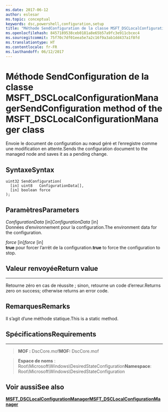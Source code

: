 ```yaml
---
ms.date: 2017-06-12
author: eslesar
ms.topic: conceptual
keywords: dsc,powershell,configuration,setup
title: "Méthode SendConfiguration de la classe MSFT_DSCLocalConfigurationManager"
ms.openlocfilehash: 8457189538ceb0181a8e65b57a9fc3e911cbcec4
ms.sourcegitcommit: 75f70c7df01eea5e7a2c16f9a3ab1dd437a1f8fd
ms.translationtype: HT
ms.contentlocale: fr-FR
ms.lasthandoff: 06/12/2017
---
```

# <a name="sendconfiguration-method-of-the-msftdsclocalconfigurationmanager-class"></a><span data-ttu-id="849f0-103">Méthode SendConfiguration de la classe MSFT_DSCLocalConfigurationManager</span><span class="sxs-lookup"><span data-stu-id="849f0-103">SendConfiguration method of the MSFT_DSCLocalConfigurationManager class</span></span>

<span data-ttu-id="849f0-104">Envoie le document de configuration au nœud géré et l’enregistre comme une modification en attente.</span><span class="sxs-lookup"><span data-stu-id="849f0-104">Sends the configuration document to the managed node and saves it as a pending change.</span></span>

<a name="syntax"></a><span data-ttu-id="849f0-105">Syntaxe</span><span class="sxs-lookup"><span data-stu-id="849f0-105">Syntax</span></span>
------

```mof
uint32 SendConfiguration(
  [in] uint8   ConfigurationData[],
  [in] boolean force
);
```

<a name="parameters"></a><span data-ttu-id="849f0-106">Paramètres</span><span class="sxs-lookup"><span data-stu-id="849f0-106">Parameters</span></span>
----------

<span data-ttu-id="849f0-107">*ConfigurationData* \[in\]</span><span class="sxs-lookup"><span data-stu-id="849f0-107">*ConfigurationData* \[in\]</span></span>  
<span data-ttu-id="849f0-108">Données d’environnement pour la configuration.</span><span class="sxs-lookup"><span data-stu-id="849f0-108">The environment data for the configuration.</span></span>

<span data-ttu-id="849f0-109">*force* \[in\]</span><span class="sxs-lookup"><span data-stu-id="849f0-109">*force* \[in\]</span></span>  
<span data-ttu-id="849f0-110">**true** pour forcer l’arrêt de la configuration.</span><span class="sxs-lookup"><span data-stu-id="849f0-110">**true** to force the configuration to stop.</span></span>

## <a name="return-value"></a><span data-ttu-id="849f0-111">Valeur renvoyée</span><span class="sxs-lookup"><span data-stu-id="849f0-111">Return value</span></span>
------------

<span data-ttu-id="849f0-112">Retourne zéro en cas de réussite ; sinon, retourne un code d’erreur.</span><span class="sxs-lookup"><span data-stu-id="849f0-112">Returns zero on success; otherwise returns an error code.</span></span>

## <a name="remarks"></a><span data-ttu-id="849f0-113">Remarques</span><span class="sxs-lookup"><span data-stu-id="849f0-113">Remarks</span></span>

<span data-ttu-id="849f0-114">Il s’agit d’une méthode statique.</span><span class="sxs-lookup"><span data-stu-id="849f0-114">This is a static method.</span></span>

## <a name="requirements"></a><span data-ttu-id="849f0-115">Spécifications</span><span class="sxs-lookup"><span data-stu-id="849f0-115">Requirements</span></span>
------------
><span data-ttu-id="849f0-116">**MOF :** DscCore.mof</span><span class="sxs-lookup"><span data-stu-id="849f0-116">**MOF:** DscCore.mof</span></span>

><span data-ttu-id="849f0-117">**Espace de noms** : Root\Microsoft\Windows\DesiredStateConfiguration</span><span class="sxs-lookup"><span data-stu-id="849f0-117">**Namespace**: Root\Microsoft\Windows\DesiredStateConfiguration</span></span>


## <a name="see-also"></a><span data-ttu-id="849f0-118">Voir aussi</span><span class="sxs-lookup"><span data-stu-id="849f0-118">See also</span></span>


[<span data-ttu-id="849f0-119">**MSFT_DSCLocalConfigurationManager**</span><span class="sxs-lookup"><span data-stu-id="849f0-119">**MSFT_DSCLocalConfigurationManager**</span></span>](msft-dsclocalconfigurationmanager.md)


 

 



